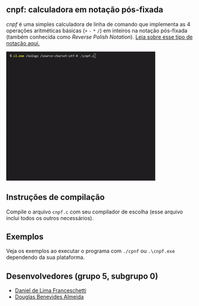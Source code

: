 ## cnpf: calculadora em notação pós-fixada

_cnpf_ é uma simples calculadora de linha de comando que implementa as 4 operações aritméticas básicas (`+` `-` `*` `/`) em inteiros na notação pós-fixada (também conhecida como _Reverse Polish Notation_). [Leia sobre esse tipo de notação aqui.](https://pt.wikipedia.org/wiki/Nota%C3%A7%C3%A3o_polonesa_inversa)

![Figura de exemplo](example.gif)

## Instruções de compilação

Compile o arquivo `cnpf.c` com seu compilador de escolha (esse arquivo inclui todos os outros necessários).

## Exemplos

Veja os exemplos ao executar o programa com `./cpnf` ou `.\cnpf.exe` dependendo da sua plataforma.

## Desenvolvedores (grupo 5, subgrupo 0)

- [Daniel de Lima Franceschetti](https://github.com/danielsource)
- [Douglas Benevides Almeida](https://github.com/almdoug)